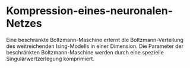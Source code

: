 # Kompression-eines-neuronalen-Netzes
Eine beschränkte Boltzmann-Maschine erlernt die Boltzmann-Verteilung des weitreichenden Ising-Modells in einer Dimension. Die Parameter der beschränkten Boltzmann-Maschine werden durch eine spezielle Singulärwertzerlegung komprimiert.
